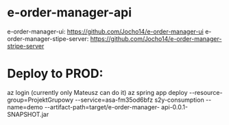 # e-order-manager-api
e-order-manager-ui: https://github.com/Jocho14/e-order-manager-ui
e-order-manager-stipe-server: https://github.com/Jocho14/e-order-manager-stripe-server
# Deploy to PROD:
az login (currently only Mateusz can do it)
az spring app deploy --resource-group=ProjektGrupowy --service=asa-fm35od6bfz
s2y-consumption --name=demo --artifact-path=target/e-order-manager-
api-0.0.1-SNAPSHOT.jar

